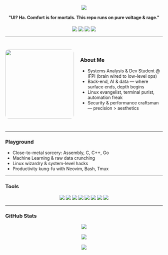 <p align="center">
  <img src="https://readme-typing-svg.herokuapp.com/?color=cba6f7&size=40&center=true&vCenter=true&width=1200&lines=YO+GUY...+PEEP+MY+CODE...;NO+UI,+JUST+RAW+LOGIC;BLOOD+FOR+THE+CPU,+GLORY+FOR+THE+STACK" />
</p>

<p align="center" style="margin-top: 15px;">
  <strong>"UI? Ha. Comfort is for mortals. This repo runs on pure voltage & rage."</strong>
</p>

<p align="center" style="margin-top: 20px;">
  <img src="https://img.shields.io/badge/Linux%20Overlord-1d232e?style=flat-square&logo=linux&logoColor=cba6f7"/>
  <img src="https://img.shields.io/badge/AI%20&%20Data-1d232e?style=flat-square&logo=tensorflow&logoColor=cba6f7"/>
  <img src="https://img.shields.io/badge/Terminal%20Addict-1d232e?style=flat-square&logo=gnubash&logoColor=cba6f7"/>
  <img src="https://img.shields.io/badge/Assembly%20Sorcerer-1d232e?style=flat-square&logo=gnuemacs&logoColor=cba6f7"/>
</p>

---

<section id="about-me" style="display: flex; align-items: flex-start; gap: 20px; margin: 40px 0;">
  <div style="flex: 1; text-align: center;">
    <img src="https://user-images.githubusercontent.com/77577746/149508180-c75be0e3-1983-4592-9f1d-d58b64f055d4.gif" width="220" style="border-radius: 10px;" />
  </div>

  <div style="flex: 2;">
    <h3>About Me</h3>
    <ul>
      <li>Systems Analysis & Dev Student @ IFPI (brain wired to low-level ops)</li>
      <li>Back-end, AI & data — where surface ends, depth begins</li>
      <li>Linux evangelist, terminal purist, automation freak</li>
      <li>Security & performance craftsman — precision > aesthetics</li>
    </ul>
  </div>
</section>

---

### Playground
- Close-to-metal sorcery: Assembly, C, C++, Go  
- Machine Learning & raw data crunching  
- Linux wizardry & system-level hacks  
- Productivity kung-fu with Neovim, Bash, Tmux  

---

### Tools
<p align="center">
  <img src="https://img.shields.io/badge/Assembly-1d232e?style=for-the-badge&logo=gnuemacs&logoColor=cba6f7" />
  <img src="https://img.shields.io/badge/C-1d232e?style=for-the-badge&logo=c&logoColor=cba6f7" />
  <img src="https://img.shields.io/badge/C++-1d232e?style=for-the-badge&logo=c%2B%2B&logoColor=cba6f7" />
  <img src="https://img.shields.io/badge/Go-1d232e?style=for-the-badge&logo=go&logoColor=cba6f7" />
  <img src="https://img.shields.io/badge/Python-1d232e?style=for-the-badge&logo=python&logoColor=cba6f7" />
  <img src="https://img.shields.io/badge/Linux-1d232e?style=for-the-badge&logo=linux&logoColor=cba6f7" />
  <img src="https://img.shields.io/badge/Neovim-1d232e?style=for-the-badge&logo=neovim&logoColor=cba6f7" />
  <img src="https://img.shields.io/badge/Zed-1d232e?style=for-the-badge&logo=zedindustries&logoColor=cba6f7" />
</p>

---

### GitHub Stats
<div align="center">
  <img src="https://github-readme-stats.vercel.app/api/top-langs/?username=sh1ftx&layout=compact&theme=tokyonight&title_color=cba6f7&text_color=cba6f7&icon_color=cba6f7&bg_color=00000000" />
  <br/><br/>
  <img src="https://github-readme-stats.vercel.app/api?username=sh1ftx&show_icons=true&theme=tokyonight&title_color=cba6f7&text_color=cba6f7&icon_color=cba6f7&bg_color=00000000" />
  <br/><br/>
  <img src="https://streak-stats.demolab.com/?user=sh1ftx&theme=tokyonight&ring=cba6f7&fire=cba6f7&currStreakLabel=cba6f7&background=00000000" />
</div>
